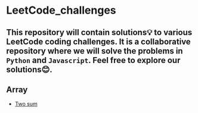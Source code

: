 # LeetCode_challenges
This repository  will contain solutions💡 to various LeetCode coding challenges. It is a  collaborative repository where we will solve the problems in `Python` and `Javascript`.  Feel free to explore our solutions😊.
---
## Array
* [Two sum](https://github.com/edinabwari/LeetCode_challenges/blob/main/Array/TwoSums.py)